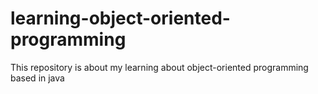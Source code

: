 # learning-object-oriented-programming
This repository is about my learning about object-oriented programming based in java
